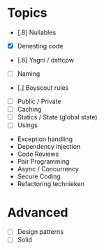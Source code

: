 # Topics
- [.8] Nullables
- [x]  Denesting code
- [.6] Yagni / dsttcpw
- [ ]  Naming
- [.]  Boyscout rules
- [ ]  Public / Private
- [ ]  Caching
- [ ]  Statics / State (global state)
- [ ]  Usings
- Exception handling
- Dependency injection
- Code Reviews
- Pair Programming
- Async / Concurrency
- Secure Coding
- Refactoring technieken


# Advanced
- [ ] Design patterns
- [ ] Solid